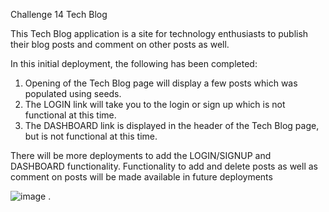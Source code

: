 Challenge 14 Tech Blog

This Tech Blog application is a site for technology enthusiasts to publish their blog posts and comment on other posts as well.

In this initial deployment, the following has been completed:
1. Opening of the Tech Blog page will display a few posts which was populated using seeds.
2. The LOGIN link will take you to the login or sign up which is not functional at this time.
3. The DASHBOARD link is displayed in the header of the Tech Blog page, but is not functional at this time.

There will be more deployments to add the LOGIN/SIGNUP and DASHBOARD functionality.  Functionality to add and delete posts as well as comment on posts will be made available in future deployments


![image](https://github.com/user-attachments/assets/29ac3d61-4652-4cd2-afc2-043b1375247d)
.
